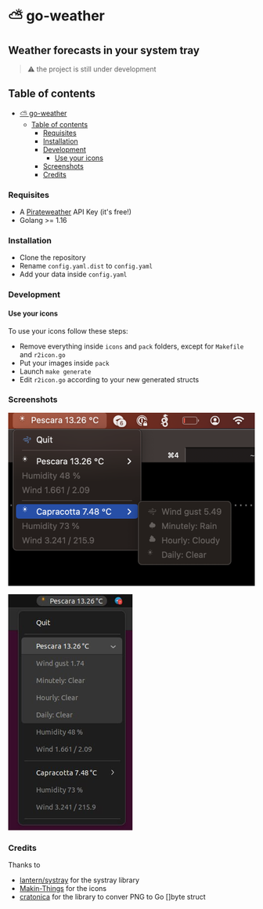 <!-- TOC ignore:true -->
# ⛅ go-weather

<!-- TOC ignore:true -->
## Weather forecasts in your system tray

> ⚠️ the project is still under development

## Table of contents

<!-- TOC -->

- [⛅ go-weather](#-go-weather)
    - [Table of contents](#table-of-contents)
        - [Requisites](#requisites)
        - [Installation](#installation)
        - [Development](#development)
            - [Use your icons](#use-your-icons)
        - [Screenshots](#screenshots)
        - [Credits](#credits)

<!-- /TOC -->

### Requisites

- A [Pirateweather](http://pirateweather.net/en/latest/) API Key (it's free!)
- Golang >= 1.16

### Installation

- Clone the repository
- Rename `config.yaml.dist` to `config.yaml`
- Add your data inside `config.yaml`

### Development

#### Use your icons

To use your icons follow these steps:
- Remove everything inside `icons` and `pack` folders, except for `Makefile` and `r2icon.go`
- Put your images inside `pack`
- Launch `make generate`
- Edit `r2icon.go` according to your new generated structs

### Screenshots

![macos](https://github.com/michelangelomo/go-weather/blob/init/screenshots/macos.png?raw=true)

![linux](https://github.com/michelangelomo/go-weather/blob/init/screenshots/linux.jpg?raw=true)

### Credits

Thanks to
- [lantern/systray](https://github.com/getlantern/systray) for the systray library
- [Makin-Things](https://github.com/Makin-Things/weather-icons) for the icons
- [cratonica](https://github.com/cratonica/2goarray) for the library to conver PNG to Go []byte struct